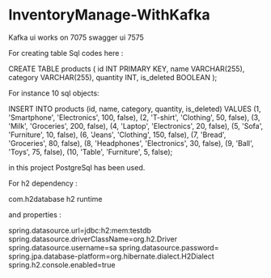 # InventoryManage-WithKafka

Kafka ui works on 7075 swagger ui 7575

For creating table Sql codes here : 

CREATE TABLE products (
    id INT PRIMARY KEY,
    name VARCHAR(255),
    category VARCHAR(255),
    quantity INT,
    is_deleted BOOLEAN
);

For instance 10 sql objects: 

INSERT INTO products (id, name, category, quantity, is_deleted) VALUES
(1, 'Smartphone', 'Electronics', 100, false),
(2, 'T-shirt', 'Clothing', 50, false),
(3, 'Milk', 'Groceries', 200, false),
(4, 'Laptop', 'Electronics', 20, false),
(5, 'Sofa', 'Furniture', 10, false),
(6, 'Jeans', 'Clothing', 150, false),
(7, 'Bread', 'Groceries', 80, false),
(8, 'Headphones', 'Electronics', 30, false),
(9, 'Ball', 'Toys', 75, false),
(10, 'Table', 'Furniture', 5, false);

in this project PostgreSql has been used.

For h2 dependency : 

<dependency>
    <groupId>com.h2database</groupId>
    <artifactId>h2</artifactId>
    <scope>runtime</scope>
</dependency>

and properties :

spring.datasource.url=jdbc:h2:mem:testdb
spring.datasource.driverClassName=org.h2.Driver
spring.datasource.username=sa
spring.datasource.password=
spring.jpa.database-platform=org.hibernate.dialect.H2Dialect
spring.h2.console.enabled=true



